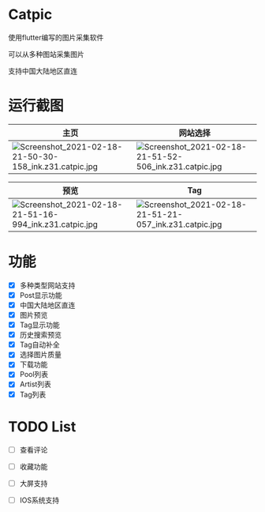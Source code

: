 # Catpic
使用flutter编写的图片采集软件

可以从多种图站采集图片

支持中国大陆地区直连

# 运行截图

|主页|网站选择|
|--|--|
|![Screenshot_2021-02-18-21-50-30-158_ink.z31.catpic.jpg](https://i.loli.net/2021/02/18/TZUVvlkNaFc1mLd.jpg)|![Screenshot_2021-02-18-21-51-52-506_ink.z31.catpic.jpg](https://i.loli.net/2021/02/18/jVRTS1yg9lOsI5h.jpg)|


|预览|Tag|
|--|--|
|![Screenshot_2021-02-18-21-51-16-994_ink.z31.catpic.jpg](https://i.loli.net/2021/02/18/EwCUdZkAfBDRGTq.jpg)|![Screenshot_2021-02-18-21-51-21-057_ink.z31.catpic.jpg](https://i.loli.net/2021/02/18/1rIFKZ4tShdvoYG.jpg)|



# 功能
- [x] 多种类型网站支持
- [x] Post显示功能
- [x] 中国大陆地区直连
- [x] 图片预览
- [x] Tag显示功能
- [x] 历史搜索预览
- [x] Tag自动补全
- [x] 选择图片质量
- [x] 下载功能
- [x] Pool列表
- [x] Artist列表
- [x] Tag列表

# TODO List
- [ ] 查看评论
- [ ] 收藏功能
- [ ] 大屏支持
- [ ] IOS系统支持



